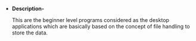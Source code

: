
  - **Description-** <p>This are the beginner level programs considered as the desktop applications which are basically based on the concept of file handling to store the data.</p>

